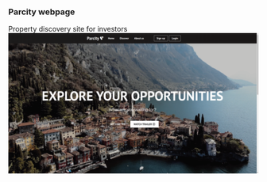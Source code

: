 ### Parcity webpage
Property discovery site for investors
![Front page](/general-assets/frontpage.png?raw=true "Front page")

